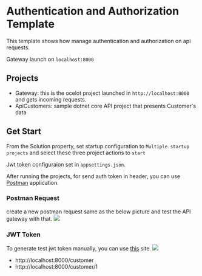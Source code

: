 # Authentication and Authorization Template

This template shows how manage authentication and authorization on api requests.

Gateway launch on `localhost:8000`

## Projects 
* Gateway: this is the ocelot project launched in `http://localhost:8000` and gets incoming requests.
* ApiCustomers: sample dotnet core API project that presents Customer's data

## Get Start
From the Solution property, set startup configuration to `Multiple startup projects` and select these three project actions to `start`

Jwt token configuraion set in `appsettings.json`.

After running the projects, for send auth token in header, you can use [Postman](https://www.postman.com/) application.

### Postman Request
create a new postman request same as the below picture and test the API gateway with that.
![](images/auth_postman.png)

### JWT Token
To generate test jwt token manually, you can use [this](http://jwtbuilder.jamiekurtz.com/) site.
![](images/auth.png)

* http://localhost:8000/customer
* http://localhost:8000/customer/1